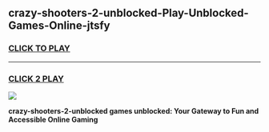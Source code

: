 
## crazy-shooters-2-unblocked-Play-Unblocked-Games-Online-jtsfy
<h3>
<a href="https://premium76.site?title=crazy-shooters-2-unblocked&ref=25A">CLICK TO PLAY</a></h3>
<hr>

<h3>
<a href="https://premium76.site?title=crazy-shooters-2-unblocked&ref=25A">CLICK 2 PLAY</a>
  
</h3>

<a href="https://premium76.site?title=crazy-shooters-2-unblocked&ref=25A"><img src="https://clearcache.store/games.png"></a>


**crazy-shooters-2-unblocked games unblocked: Your Gateway to Fun and Accessible Online Gaming**
